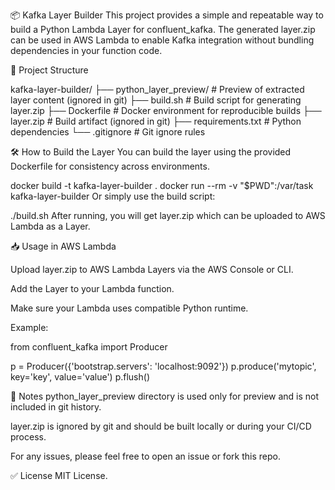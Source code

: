📦 Kafka Layer Builder
This project provides a simple and repeatable way to build a Python Lambda Layer for confluent_kafka.
The generated layer.zip can be used in AWS Lambda to enable Kafka integration without bundling dependencies in your function code.

🚀 Project Structure

kafka-layer-builder/
├── python_layer_preview/       # Preview of extracted layer content (ignored in git)
├── build.sh                    # Build script for generating layer.zip
├── Dockerfile                  # Docker environment for reproducible builds
├── layer.zip                   # Build artifact (ignored in git)
├── requirements.txt            # Python dependencies
└── .gitignore                  # Git ignore rules

🛠️ How to Build the Layer
You can build the layer using the provided Dockerfile for consistency across environments.

docker build -t kafka-layer-builder .
docker run --rm -v "$PWD":/var/task kafka-layer-builder
Or simply use the build script:

./build.sh
After running, you will get layer.zip which can be uploaded to AWS Lambda as a Layer.

📥 Usage in AWS Lambda

Upload layer.zip to AWS Lambda Layers via the AWS Console or CLI.

Add the Layer to your Lambda function.

Make sure your Lambda uses compatible Python runtime.

Example:

from confluent_kafka import Producer

p = Producer({'bootstrap.servers': 'localhost:9092'})
p.produce('mytopic', key='key', value='value')
p.flush()


📌 Notes
python_layer_preview directory is used only for preview and is not included in git history.

layer.zip is ignored by git and should be built locally or during your CI/CD process.

For any issues, please feel free to open an issue or fork this repo.

✅ License
MIT License.

